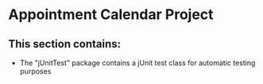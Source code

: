 # Appointment Calendar Project

## This section contains:
 * The "jUnitTest" package contains a jUnit test class for automatic testing purposes